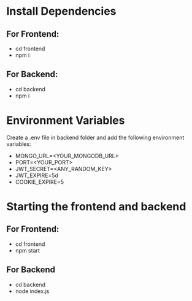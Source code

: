 # Install Dependencies

## For Frontend:
- cd frontend
- npm i

## For Backend:
- cd backend
- npm i

# Environment Variables

Create a .env file in backend folder and add the following environment variables:
- MONGO_URL=<YOUR_MONGODB_URL>
- PORT=<YOUR_PORT>
- JWT_SECRET=<ANY_RANDOM_KEY>
- JWT_EXPIRE=5d
- COOKIE_EXPIRE=5

# Starting the frontend and backend

## For Frontend:
- cd frontend
- npm start

## For Backend
- cd backend
- node index.js